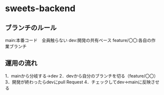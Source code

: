 ﻿# sweets-backend
 
## ブランチのルール
main:本番コード　全員触らない
dev:開発の共有ベース
feature/〇〇:各自の作業ブランチ

## 運用の流れ
1．mainから分岐する→dev
2．devから自分のブランチを切る（feature/〇〇）
3．開発が終わったらdevにpull Request
4．チェックしてdev→mainに反映させる
